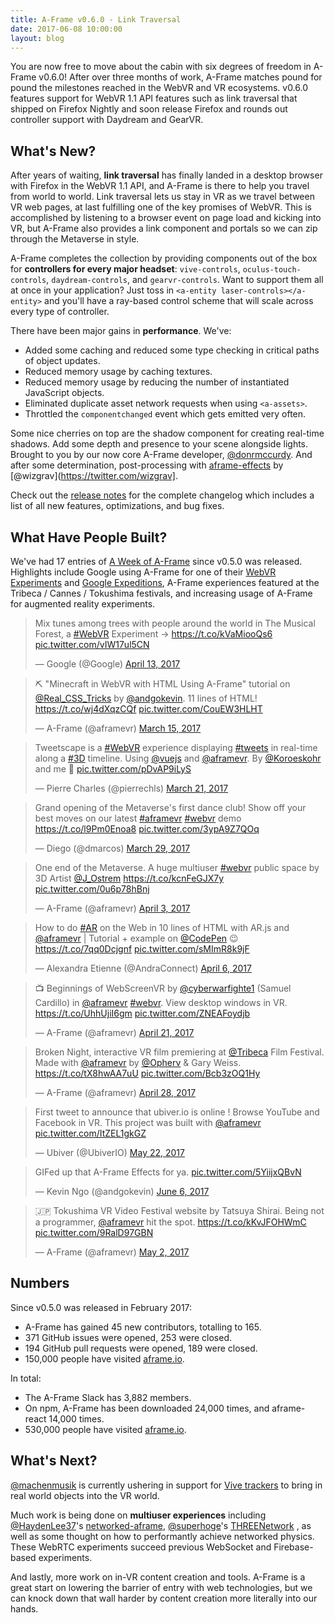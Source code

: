 ```yaml
---
title: A-Frame v0.6.0 - Link Traversal
date: 2017-06-08 10:00:00
layout: blog
---
```


You are now free to move about the cabin with six degrees of freedom in A-Frame
v0.6.0! After over three months of work, A-Frame matches pound for pound the
milestones reached in the WebVR and VR ecosystems. v0.6.0 features support for
WebVR 1.1 API features such as link traversal that shipped on Firefox Nightly
and soon release Firefox and rounds out controller support with Daydream and
GearVR.

## What's New?

After years of waiting, **link traversal** has finally landed in a desktop
browser with Firefox in the WebVR 1.1 API, and A-Frame is there to help you
travel from world to world. Link traversal lets us stay in VR as we travel
between VR web pages, at last fulfilling one of the key promises of WebVR.
This is accomplished by listening to a browser event on page load and kicking
into VR, but A-Frame also provides a link component and portals so we can zip
through the Metaverse in style.

A-Frame completes the collection by providing components out of the box for
**controllers for every major headset**: `vive-controls`,
`oculus-touch-controls`, `daydream-controls`, and `gearvr-controls`. Want to
support them all at once in your application? Just toss in `<a-entity
laser-controls></a-entity>` and you'll have a ray-based control scheme that
will scale across every type of controller.

There have been major gains in **performance**. We've:

- Added some caching and reduced some type checking in critical paths of object updates.
- Reduced memory usage by caching textures.
- Reduced memory usage by reducing the number of instantiated JavaScript objects.
- Eliminated duplicate asset network requests when using `<a-assets>`.
- Throttled the `componentchanged` event which gets emitted very often.

Some nice cherries on top are the shadow component for creating real-time
shadows. Add some depth and presence to your scene alongside lights. Brought to
you by our now core A-Frame developer,
[@donrmccurdy](https://twitter.com/donrmccurdy/). And after some determination,
post-processing with
[aframe-effects](https://wizgrav.github.io/aframe-effects/) by
[@wizgrav](https://twitter.com/wizgrav].

[releasenotes]: https://github.com/aframevr/aframe/releases/tag/v0.6.0

Check out the [release notes][releasenotes] for the complete changelog which
includes a list of all new features, optimizations, and bug fixes.

<!-- more -->

## What Have People Built?

<script async src="//platform.twitter.com/widgets.js" charset="utf-8"></script>

We've had 17 entries of [A Week of A-Frame](https://aframe.io/blog/) since
v0.5.0 was released. Highlights include Google using A-Frame for one of their
[WebVR Experiments](https://www.webvrexperiments.com/experiment/musical-forest)
and [Google Expeditions](https://edu.google.com/expeditions/#about), A-Frame
experiences featured at the Tribeca / Cannes / Tokushima festivals, and
increasing usage of A-Frame for augmented reality experiments.

<div class="tweets">
<blockquote class="twitter-tweet"><p lang="en" dir="ltr">Mix tunes among trees with people around the world in The Musical Forest, a <a href="https://twitter.com/hashtag/WebVR?src=hash">#WebVR</a> Experiment → <a href="https://t.co/kVaMiooQs6">https://t.co/kVaMiooQs6</a> <a href="https://t.co/vIW17ul5CN">pic.twitter.com/vIW17ul5CN</a></p>&mdash; Google (@Google) <a href="https://twitter.com/Google/status/852613738720931840">April 13, 2017</a></blockquote>

<blockquote class="twitter-tweet"><p lang="en" dir="ltr">⛏️ &quot;Minecraft in WebVR with HTML Using A-Frame&quot; tutorial on <a href="https://twitter.com/Real_CSS_Tricks">@Real_CSS_Tricks</a> by <a href="https://twitter.com/andgokevin">@andgokevin</a>. 11 lines of HTML! <a href="https://t.co/wj4dXqzCQf">https://t.co/wj4dXqzCQf</a> <a href="https://t.co/CouEW3HLHT">pic.twitter.com/CouEW3HLHT</a></p>&mdash; A-Frame (@aframevr) <a href="https://twitter.com/aframevr/status/842032593512026112">March 15, 2017</a></blockquote>

<blockquote class="twitter-tweet"><p lang="en" dir="ltr">Tweetscape is a <a href="https://twitter.com/hashtag/WebVR?src=hash">#WebVR</a> experience displaying <a href="https://twitter.com/hashtag/tweets?src=hash">#tweets</a> in real-time along a <a href="https://twitter.com/hashtag/3D?src=hash">#3D</a> timeline. Using <a href="https://twitter.com/vuejs">@vuejs</a> and <a href="https://twitter.com/aframevr">@aframevr</a>. By <a href="https://twitter.com/Koroeskohr">@Koroeskohr</a> and me 🚀 <a href="https://t.co/pDvAP9iLyS">pic.twitter.com/pDvAP9iLyS</a></p>&mdash; Pierre Charles (@pierrechls) <a href="https://twitter.com/pierrechls/status/844267761270493184">March 21, 2017</a></blockquote>

<blockquote class="twitter-tweet"><p lang="en" dir="ltr">Grand opening of the Metaverse&#39;s first dance club! Show off your best moves on our latest <a href="https://twitter.com/hashtag/aframevr?src=hash">#aframevr</a> <a href="https://twitter.com/hashtag/webvr?src=hash">#webvr</a> demo <a href="https://t.co/l9Pm0Enoa8">https://t.co/l9Pm0Enoa8</a> <a href="https://t.co/3ypA9Z7QOq">pic.twitter.com/3ypA9Z7QOq</a></p>&mdash; Diego (@dmarcos) <a href="https://twitter.com/dmarcos/status/846983604374835200">March 29, 2017</a></blockquote>

<blockquote class="twitter-tweet"><p lang="en" dir="ltr">One end of the Metaverse. A huge multiuser <a href="https://twitter.com/hashtag/webvr?src=hash">#webvr</a> public space by 3D Artist <a href="https://twitter.com/J_Ostrem">@J_Ostrem</a> <a href="https://t.co/kcnFeGJX7y">https://t.co/kcnFeGJX7y</a> <a href="https://t.co/0u6p78hBnj">pic.twitter.com/0u6p78hBnj</a></p>&mdash; A-Frame (@aframevr) <a href="https://twitter.com/aframevr/status/848850525953024000">April 3, 2017</a></blockquote>

<blockquote class="twitter-tweet"><p lang="en" dir="ltr">How to do <a href="https://twitter.com/hashtag/AR?src=hash">#AR</a> on the Web in 10 lines of HTML with AR.js and <a href="https://twitter.com/aframevr">@aframevr</a> | Tutorial + example on <a href="https://twitter.com/CodePen">@CodePen</a> 😉 <a href="https://t.co/7qq0Dcjgnf">https://t.co/7qq0Dcjgnf</a> <a href="https://t.co/sMImR8k9jF">pic.twitter.com/sMImR8k9jF</a></p>&mdash; Alexandra Etienne (@AndraConnect) <a href="https://twitter.com/AndraConnect/status/849995924495618048">April 6, 2017</a></blockquote>

<blockquote class="twitter-tweet"><p lang="en" dir="ltr">📺 Beginnings of WebScreenVR by <a href="https://twitter.com/cyberwarfighte1">@cyberwarfighte1</a> (Samuel Cardillo) in <a href="https://twitter.com/aframevr">@aframevr</a> <a href="https://twitter.com/hashtag/webvr?src=hash">#webvr</a>. View desktop windows in VR.  <a href="https://t.co/UhhUjiI6gm">https://t.co/UhhUjiI6gm</a> <a href="https://t.co/ZNEAFoydjb">pic.twitter.com/ZNEAFoydjb</a></p>&mdash; A-Frame (@aframevr) <a href="https://twitter.com/aframevr/status/855330586587680769">April 21, 2017</a></blockquote>

<blockquote class="twitter-tweet"><p lang="en" dir="ltr">Broken Night, interactive VR film premiering at <a href="https://twitter.com/Tribeca">@Tribeca</a> Film Festival. Made with <a href="https://twitter.com/aframevr">@aframevr</a> by <a href="https://twitter.com/Opherv">@Opherv</a> &amp; Gary Weiss. <a href="https://t.co/tX8hwAA7uU">https://t.co/tX8hwAA7uU</a> <a href="https://t.co/Bcb3zOQ1Hy">pic.twitter.com/Bcb3zOQ1Hy</a></p>&mdash; A-Frame (@aframevr) <a href="https://twitter.com/aframevr/status/858082819385442304">April 28, 2017</a></blockquote>

<blockquote class="twitter-tweet"><p lang="en" dir="ltr">First tweet to announce that ubiver.io is online ! Browse YouTube and Facebook in VR. This project was built with <a href="https://twitter.com/aframevr">@aframevr</a> <a href="https://t.co/ItZEL1gkGZ">pic.twitter.com/ItZEL1gkGZ</a></p>&mdash; Ubiver (@UbiverIO) <a href="https://twitter.com/UbiverIO/status/866795345187090432">May 22, 2017</a></blockquote>

<blockquote class="twitter-tweet"><p lang="en" dir="ltr">GIFed up that A-Frame Effects for ya. <a href="https://t.co/5YiijxQBvN">pic.twitter.com/5YiijxQBvN</a></p>&mdash; Kevin Ngo (@andgokevin) <a href="https://twitter.com/andgokevin/status/872158736806281217">June 6, 2017</a></blockquote>

<blockquote class="twitter-tweet"><p lang="en" dir="ltr">🇯🇵 Tokushima VR Video Festival website by Tatsuya Shirai. Being not a programmer, <a href="https://twitter.com/aframevr">@aframevr</a> hit the spot. <a href="https://t.co/kKvJFOHWmC">https://t.co/kKvJFOHWmC</a> <a href="https://t.co/9RalD97GBN">pic.twitter.com/9RalD97GBN</a></p>&mdash; A-Frame (@aframevr) <a href="https://twitter.com/aframevr/status/859482481766125568">May 2, 2017</a></blockquote>

</div>

## Numbers

Since v0.5.0 was released in February 2017:

- A-Frame has gained 45 new contributors, totalling to 165.
- 371 GitHub issues were opened, 253 were closed.
- 194 GitHub pull requests were opened, 189 were closed.
- 150,000 people have visited [aframe.io](https://aframe.io).

In total:

- The A-Frame Slack has 3,882 members.
- On npm, A-Frame has been downloaded 24,000 times, and aframe-react 14,000 times.
- 530,000 people have visited [aframe.io](https://aframe.io).

## What's Next?

[@machenmusik](https://twitter.com/machenmusik) is currently ushering in
support for [Vive trackers](https://www.vive.com/us/vive-tracker/) to bring in
real world objects into the VR world.

Much work is being done on **multiuser experiences** including
[@HaydenLee37](https://twitter.com/HaydenLee37)'s
[networked-aframe](https://github.com/haydenjameslee/networked-aframe),
[@superhoge](https://twitter.com/superhoge/)'s
[THREENetwork](https://github.com/takahirox/ThreeNetwork) , as well as some
thought on how to performantly achieve networked physics. These WebRTC
experiments succeed previous WebSocket and Firebase-based experiments.

And lastly, more work on in-VR content creation and tools. A-Frame is a great
start on lowering the barrier of entry with web technologies, but we can knock
down that wall harder by content creation more literally into our hands.

